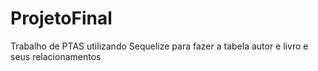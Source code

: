 # ProjetoFinal
Trabalho de PTAS utilizando Sequelize para fazer a tabela autor e livro e seus relacionamentos
